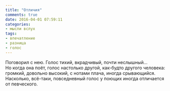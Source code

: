 ```yaml
---
title: "Отличия"
comments: true
date: 2016-04-01 07:59:11
categories:
- мысли вслух
tags:
- впечатление
- разница
- голос
---
```

<p>Поговорил с&nbsp;нею. Голос тихий, вкрадчивый, почти неслышный&hellip; Но&nbsp;когда она поёт, голос настолько другой, <nobr>как-будто</nobr> другого человека: громкий, довольно высокий, с&nbsp;нотами плача, иногда срывающийся. Насколько, <nobr>всё-таки</nobr>, повседневный голос у&nbsp;поющих иногда отличается от&nbsp;певческого.</p>